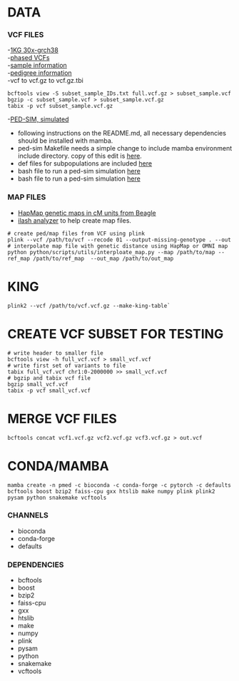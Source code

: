 # DATA
### VCF FILES
-[1KG 30x-grch38](https://www.internationalgenome.org/data-portal/data-collection/30x-grch38)<br>
-[phased VCFs](http://ftp.1000genomes.ebi.ac.uk/vol1/ftp/data_collections/1000G_2504_high_coverage/working/20220422_3202_phased_SNV_INDEL_SV/)<br>
-[sample information](https://www.internationalgenome.org/api/beta/sample/_search/igsr-1000%20genomes%2030x%20on%20grch38.tsv.tsv)<br>
-[pedigree information](http://ftp.1000genomes.ebi.ac.uk/vol1/ftp/data_collections/1000G_2504_high_coverage/working/1kGP.3202_samples.pedigree_info.txt)<br>
-vcf to vcf.gz to vcf.gz.tbi
```
bcftools view -S subset_sample_IDs.txt full.vcf.gz > subset_sample.vcf
bgzip -c subset_sample.vcf > subset_sample.vcf.gz
tabix -p vcf subset_sample.vcf.gz
```
-[PED-SIM, simulated](https://github.com/williamslab/ped-sim)
- following instructions on the README.md, all necessary dependencies should be installed with mamba.<br>
- ped-sim Makefile needs a simple change to include mamba environment include directory. copy of this edit is [here](https://github.com/kristen-schneider/precision-medicine/tree/main/notes/Makefile).<br>
- def files for subpopulations are included [here](https://github.com/kristen-schneider/precision-medicine/tree/main/notes/def_files)
- bash file to run a ped-sim simulation [here](https://github.com/kristen-schneider/precision-medicine/tree/main/notes/def_files)
- bash file to run a ped-sim simulation [here](https://github.com/kristen-schneider/precision-medicine/tree/main/notes/run_ped-sim.sh)
### MAP FILES
- [HapMap genetic maps in cM units from Beagle](https://bochet.gcc.biostat.washington.edu/beagle/genetic_maps/plink.GRCh38.map.zip)<br>
- [ilash analyzer](https://github.com/roohy/ilash_analyzer/blob/master/interpolate_maps.py) to help create map files.<br>
```
# create ped/map files from VCF using plink
plink --vcf /path/to/vcf --recode 01 --output-missing-genotype . --out
# interpolate map file with genetic distance using HapMap or OMNI map
python python/scripts/utils/interploate_map.py --map /path/to/map --ref_map /path/to/ref_map  --out_map /path/to/out_map
```

# KING
```
plink2 --vcf /path/to/vcf.vcf.gz --make-king-table`
```

# CREATE VCF SUBSET FOR TESTING
```
# write header to smaller file
bcftools view -h full_vcf.vcf > small_vcf.vcf 
# write first set of variants to file
tabix full_vcf.vcf chr1:0-2000000 >> small_vcf.vcf
# bgzip and tabix vcf file
bgzip small_vcf.vcf
tabix -p vcf small_vcf.vcf
```

# MERGE VCF FILES
```
bcftools concat vcf1.vcf.gz vcf2.vcf.gz vcf3.vcf.gz > out.vcf
```

# CONDA/MAMBA 
```
mamba create -n pmed -c bioconda -c conda-forge -c pytorch -c defaults bcftools boost bzip2 faiss-cpu gxx htslib make numpy plink plink2 pysam python snakemake vcftools
```
### CHANNELS
- bioconda
- conda-forge
- defaults
### DEPENDENCIES
- bcftools
- boost
- bzip2
- faiss-cpu
- gxx
- htslib
- make
- numpy
- plink
- pysam
- python
- snakemake
- vcftools
